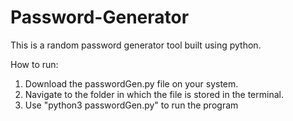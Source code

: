 # Password-Generator
This is a random password generator tool built using python.

How to run:

1. Download the passwordGen.py file on your system.
2. Navigate to the folder in which the file is stored in the terminal.
3. Use "python3 passwordGen.py" to run the program
